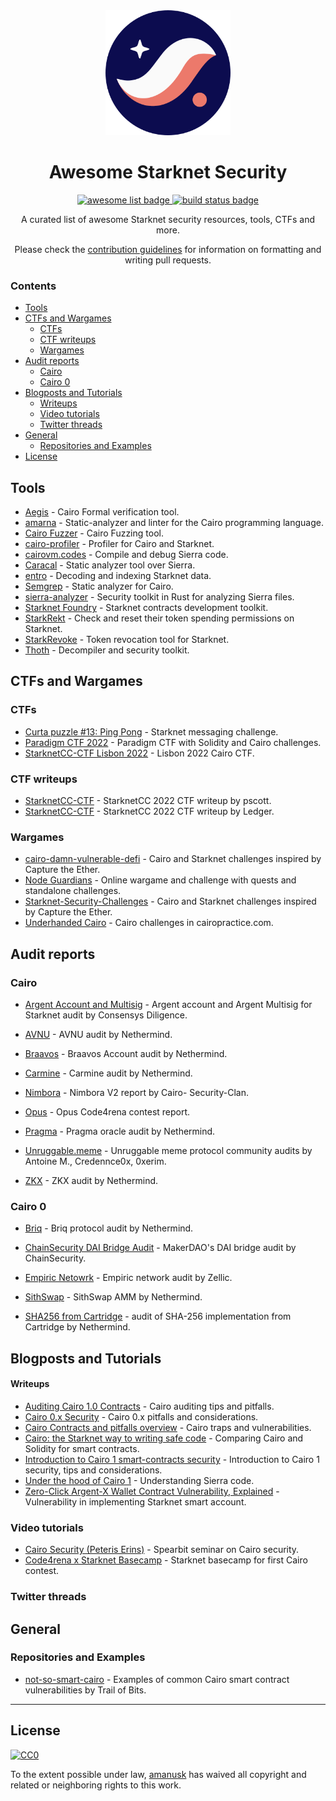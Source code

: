 <div align="center">
<img alt="starknet logo" src="./assets/starknet.svg" width="200" >

  <h1 align="center">Awesome Starknet Security</h1>
  <p align="center">
    <a href="https://github.com/sindresorhus/awesome">
      <img alt="awesome list badge" src="https://cdn.rawgit.com/sindresorhus/awesome/d7305f38d29fed78fa85652e3a63e154dd8e8829/media/badge.svg">
    </a>
    <a href="#buildstatus">
      <img alt="build status badge" src="https://github.com/amanusk/awsome-starknet-security/workflows/Build/badge.svg">
    </a>
  </p>

  <p align="center">A curated list of awesome Starknet security resources, tools, CTFs and more.</p>
  <p align="center">Please check the <a href="CONTRIBUTING.md">contribution guidelines</a> for information on formatting and writing pull requests.</p>

</div>

### Contents

<!-- vim-markdown-toc GFM -->

- [Tools](#tools)
- [CTFs and Wargames](#ctfs-and-wargames)
  - [CTFs](#ctfs)
  - [CTF writeups](#ctf-writeups)
  - [Wargames](#wargames)
- [Audit reports](#audit-reports)
  - [Cairo](#cairo)
  - [Cairo 0](#cairo-0)
- [Blogposts and Tutorials](#blogposts-and-tutorials)
  - [Writeups](#writeups)
  - [Video tutorials](#video-tutorials)
  - [Twitter threads](#twitter-threads)
- [General](#general)
  - [Repositories and Examples](#repositories-and-examples)
- [License](#license)

<!-- vim-markdown-toc -->

## Tools

<!-- please order alphabetically -->

- [Aegis](https://lindylabs.net/articles/introducing-aegis) - Cairo Formal verification tool.
- [amarna](https://github.com/crytic/amarna) - Static-analyzer and linter for the Cairo programming language.
- [Cairo Fuzzer](https://github.com/FuzzingLabs/cairo-fuzzer) - Cairo Fuzzing tool.
- [cairo-profiler](https://github.com/software-mansion/cairo-profiler) - Profiler for Cairo and Starknet.
- [cairovm.codes](https://cairovm.codes/) - Compile and debug Sierra code.
- [Caracal](https://github.com/crytic/caracal) - Static analyzer tool over Sierra.
- [entro](https://github.com/NethermindEth/entro) - Decoding and indexing Starknet data.
- [Semgrep](https://semgrep.dev/blog/2023/semgrep-now-supports-cairo-1-0/) - Static analyzer for Cairo.
- [sierra-analyzer](https://github.com/FuzzingLabs/sierra-analyzer) - Security toolkit in Rust for analyzing Sierra files.
- [Starknet Foundry](https://github.com/foundry-rs/starknet-foundry) - Starknet contracts development toolkit.
- [StarkRekt](https://starkrekt.com/) - Check and reset their token spending permissions on Starknet.
- [StarkRevoke](https://www.starkrevoke.com/) - Token revocation tool for Starknet.
- [Thoth](https://github.com/FuzzingLabs/thoth) - Decompiler and security toolkit.

## CTFs and Wargames

### CTFs

<!-- please order alphabetically -->

- [Curta puzzle #13: Ping Pong](https://www.curta.wtf/puzzle/13) - Starknet messaging challenge.
- [Paradigm CTF 2022](https://github.com/paradigmxyz/paradigm-ctf-2022) - Paradigm CTF with Solidity and Cairo challenges.
- [StarknetCC-CTF Lisbon 2022](https://github.com/starknet-edu/starknet-cc-ctf-challenges) - Lisbon 2022 Cairo CTF.

### CTF writeups

- [StarknetCC-CTF](https://github.com/pscott/StarknetCC-CTF) - StarknetCC 2022 CTF writeup by pscott.
- [StarknetCC-CTF](https://blog.ledger.com/starknet-ctf/) - StarknetCC 2022 CTF writeup by Ledger.

### Wargames

- [cairo-damn-vulnerable-defi](https://github.com/credence0x/cairo-damn-vulnerable-defi) - Cairo and Starknet challenges inspired by Capture the Ether.
- [Node Guardians](https://nodeguardians.io/dev-hub?s=devhub-campaigns) - Online wargame and challenge with quests and standalone challenges.
- [Starknet-Security-Challenges](https://starknet-challenges.vercel.app/) - Cairo and Starknet challenges inspired by Capture the Ether.
- [Underhanded Cairo](https://cairopractice.com/tags/security/) - Cairo challenges in cairopractice.com.

## Audit reports

### Cairo

- [Argent Account and Multisig](https://github.com/argentlabs/argent-contracts-starknet/blob/main/audit/Consensys-Diligence-argent-audit-2023-05.pdf) - Argent account and Argent Multisig for Starknet audit by Consensys Diligence.

- [AVNU](https://github.com/NethermindEth/PublicAuditReports/blob/main/NM0141-FINAL_AVNU.pdf) - AVNU audit by Nethermind.

- [Braavos](https://github.com/myBraavos/braavos-account-cairo/blob/develop/audit/NM_0191_BRAAVOS_ACCOUNT_FINAL.pdf) - Braavos Account audit by Nethermind.

- [Carmine](https://github.com/NethermindEth/PublicAuditReports/blob/main/NM0153-FINAL_CARMINE.pdf) - Carmine audit by Nethermind.

- [Nimbora](https://github.com/Cairo-Security-Clan/Audit-Portfolio/blob/main/Nimbora%20Audit%20Report.pdf) - Nimbora V2 report by Cairo- Security-Clan.

- [Opus](https://code4rena.com/audits/2024-01-opus#top) - Opus Code4rena contest report.

- [Pragma](https://github.com/NethermindEth/PublicAuditReports/blob/main/NM0147-FINAL_PRAGMA.pdf) - Pragma oracle audit by Nethermind.

- [Unruggable.meme](https://github.com/keep-starknet-strange/unruggable.meme/tree/main/packages/contracts/audits) - Unruggable meme protocol community audits by Antoine M., Credennce0x, 0xerim.

- [ZKX](https://github.com/NethermindEth/PublicAuditReports/blob/main/NM0120-FINAL_ZKX.pdf) - ZKX audit by Nethermind.

### Cairo 0

- [Briq](https://github.com/NethermindEth/PublicAuditReports/blob/main/NM0053-FINAL_BRIQ_PROTOCOL.pdf) - Briq protocol audit by Nethermind.

- [ChainSecurity DAI Bridge Audit](https://chainsecurity.com/wp-content/uploads/2021/12/ChainSecurity_MakerDAO_StarkNet-DAI-Bridge_audit.pdf) - MakerDAO's DAI bridge audit by ChainSecurity.

- [Empiric Netowrk](https://github.com/Zellic/publications/blob/master/Empiric%20Oracle%20-%20Zellic%20Audit%20Report.pdf) - Empiric network audit by Zellic.

- [SithSwap](https://github.com/NethermindEth/PublicAuditReports/blob/main/NM0057%20-%20FINAL_SITHSWAP.pdf) - SithSwap AMM by Nethermind.

- [SHA256 from Cartridge](https://github.com/NethermindEth/PublicAuditReports/blob/main/NM0061-DRAFT_CARTDRIGE.pdf) - audit of SHA-256 implementation from Cartridge by Nethermind.

## Blogposts and Tutorials

#### Writeups

- [Auditing Cairo 1.0 Contracts](https://extropy-io.medium.com/auditing-cairo-1-0-contracts-9cfdf479924a) - Cairo auditing tips and pitfalls.
- [Cairo 0.x Security](https://ctrlc03.github.io/post/cairo-security/) - Cairo 0.x pitfalls and considerations.
- [Cairo Contracts and pitfalls overview](https://mixbytes.io/blog/cairo-contracts-overview) - Cairo traps and vulnerabilities.
- [Cairo: the Starknet way to writing safe code](https://medium.com/nethermind-eth/cairo-the-starknet-way-to-writing-safe-code-8169486c7132) - Comparing Cairo and Solidity for smart contracts.
- [Introduction to Cairo 1 smart-contracts security](https://antoinemecker.medium.com/an-introduction-to-cairo-1-smart-contracts-security-1f96792b998a) - Introduction to Cairo 1 security, tips and considerations.
- [Under the hood of Cairo 1](https://medium.com/nethermind-eth/under-the-hood-of-cairo-1-0-exploring-sierra-7f32808421f5) - Understanding Sierra code.
- [Zero-Click Argent-X Wallet Contract Vulnerability, Explained](https://braavos.app/zero-click-argent-x-wallet-contract-vulnerability-explained/) - Vulnerability in implementing Starknet smart account.

### Video tutorials

- [Cairo Security (Peteris Erins)](https://www.youtube.com/watch?v=9CIhHNrliW4) - Spearbit seminar on Cairo security.
- [Code4rena x Starknet Basecamp](https://www.youtube.com/playlist?list=PLRbIHW0ATr84DxXQhnH9qf90vQ1l1h90U) - Starknet basecamp for first Cairo contest.

### Twitter threads

## General

### Repositories and Examples

- [not-so-smart-cairo](https://github.com/crytic/building-secure-contracts/tree/master/not-so-smart-contracts/cairo) - Examples of common Cairo smart contract vulnerabilities by Trail of Bits.

---

## License

[![CC0](https://mirrors.creativecommons.org/presskit/buttons/88x31/svg/cc-zero.svg)](https://creativecommons.org/publicdomain/zero/1.0/)

To the extent possible under law,
[amanusk](https://github.com/amanusk) has waived all copyright
and related or neighboring rights to this work.
